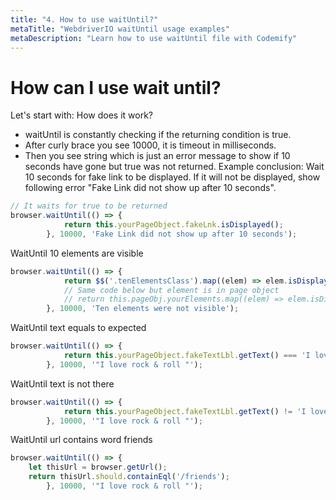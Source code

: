 ```yaml
---
title: "4. How to use waitUntil?"
metaTitle: "WebdriverIO waitUntil usage examples"
metaDescription: "Learn how to use waitUntil file with Codemify"
---
```


# How can I use wait until?

Let's start with: How does it work?
 - waitUntil is constantly checking if the returning condition is true. 
 - After curly brace you see 10000, it is timeout in milliseconds. 
 - Then you see string which is just an error message to show if 10 seconds have gone but true was not returned.
Example conclusion: Wait 10 seconds for fake link to be displayed. If it will not be displayed, show following error "Fake Link did not show up after 10 seconds".
```javascript
// It waits for true to be returned
browser.waitUntil(() => {
			return this.yourPageObject.fakeLnk.isDisplayed();
		}, 10000, 'Fake Link did not show up after 10 seconds');
```

WaitUntil 10 elements are visible
```javascript
browser.waitUntil(() => {
			return $$('.tenElementsClass').map((elem) => elem.isDisplayed()).length > 9;
			// Same code below but element is in page object
			// return this.pageObj.yourElements.map((elem) => elem.isDisplayed()).length > 9;
		}, 10000, 'Ten elements were not visible');
```

WaitUntil text equals to expected
```javascript
browser.waitUntil(() => {
			return this.yourPageObject.fakeTextLbl.getText() === 'I love rock & roll!'
		}, 10000, '"I love rock & roll "');
```

WaitUntil text is not there
```javascript
browser.waitUntil(() => {
			return this.yourPageObject.fakeTextLbl.getText() != 'I love rock & roll!'
		}, 10000, '"I love rock & roll "');
```

WaitUntil url contains word friends
```javascript
browser.waitUntil(() => {
	let thisUrl = browser.getUrl();
	return thisUrl.should.containEql('/friends');
		}, 10000, '"I love rock & roll "');
```

